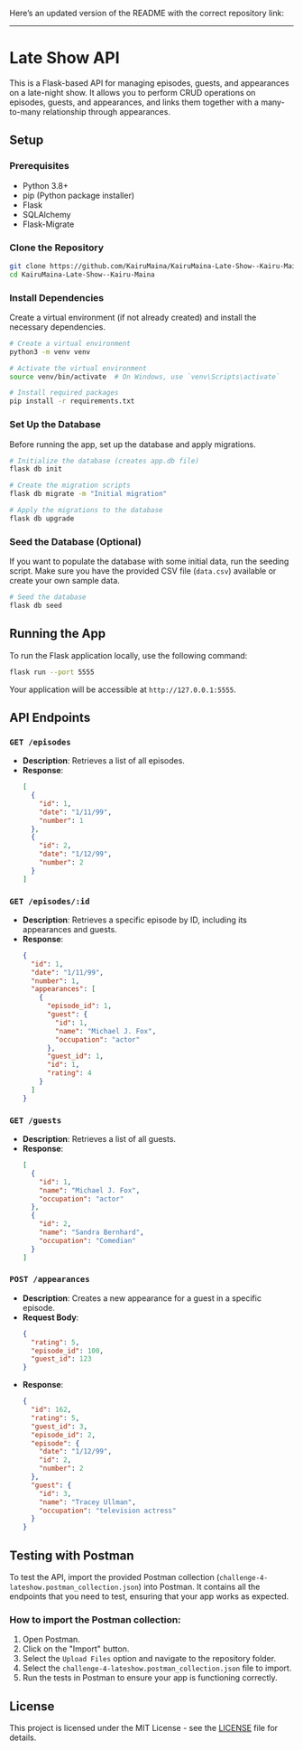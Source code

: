 Here’s an updated version of the README with the correct repository link:

---

# Late Show API

This is a Flask-based API for managing episodes, guests, and appearances on a late-night show. It allows you to perform CRUD operations on episodes, guests, and appearances, and links them together with a many-to-many relationship through appearances.

## Setup

### Prerequisites
- Python 3.8+
- pip (Python package installer)
- Flask
- SQLAlchemy
- Flask-Migrate

### Clone the Repository

```bash
git clone https://github.com/KairuMaina/KairuMaina-Late-Show--Kairu-Maina.git
cd KairuMaina-Late-Show--Kairu-Maina
```

### Install Dependencies

Create a virtual environment (if not already created) and install the necessary dependencies.

```bash
# Create a virtual environment
python3 -m venv venv

# Activate the virtual environment
source venv/bin/activate  # On Windows, use `venv\Scripts\activate`

# Install required packages
pip install -r requirements.txt
```

### Set Up the Database

Before running the app, set up the database and apply migrations.

```bash
# Initialize the database (creates app.db file)
flask db init

# Create the migration scripts
flask db migrate -m "Initial migration"

# Apply the migrations to the database
flask db upgrade
```

### Seed the Database (Optional)

If you want to populate the database with some initial data, run the seeding script. Make sure you have the provided CSV file (`data.csv`) available or create your own sample data.

```bash
# Seed the database
flask db seed
```

## Running the App

To run the Flask application locally, use the following command:

```bash
flask run --port 5555
```

Your application will be accessible at `http://127.0.0.1:5555`.

## API Endpoints

### `GET /episodes`
- **Description**: Retrieves a list of all episodes.
- **Response**:
  ```json
  [
    {
      "id": 1,
      "date": "1/11/99",
      "number": 1
    },
    {
      "id": 2,
      "date": "1/12/99",
      "number": 2
    }
  ]
  ```

### `GET /episodes/:id`
- **Description**: Retrieves a specific episode by ID, including its appearances and guests.
- **Response**:
  ```json
  {
    "id": 1,
    "date": "1/11/99",
    "number": 1,
    "appearances": [
      {
        "episode_id": 1,
        "guest": {
          "id": 1,
          "name": "Michael J. Fox",
          "occupation": "actor"
        },
        "guest_id": 1,
        "id": 1,
        "rating": 4
      }
    ]
  }
  ```

### `GET /guests`
- **Description**: Retrieves a list of all guests.
- **Response**:
  ```json
  [
    {
      "id": 1,
      "name": "Michael J. Fox",
      "occupation": "actor"
    },
    {
      "id": 2,
      "name": "Sandra Bernhard",
      "occupation": "Comedian"
    }
  ]
  ```

### `POST /appearances`
- **Description**: Creates a new appearance for a guest in a specific episode.
- **Request Body**:
  ```json
  {
    "rating": 5,
    "episode_id": 100,
    "guest_id": 123
  }
  ```
- **Response**:
  ```json
  {
    "id": 162,
    "rating": 5,
    "guest_id": 3,
    "episode_id": 2,
    "episode": {
      "date": "1/12/99",
      "id": 2,
      "number": 2
    },
    "guest": {
      "id": 3,
      "name": "Tracey Ullman",
      "occupation": "television actress"
    }
  }
  ```

## Testing with Postman

To test the API, import the provided Postman collection (`challenge-4-lateshow.postman_collection.json`) into Postman. It contains all the endpoints that you need to test, ensuring that your app works as expected.

### How to import the Postman collection:
1. Open Postman.
2. Click on the "Import" button.
3. Select the `Upload Files` option and navigate to the repository folder.
4. Select the `challenge-4-lateshow.postman_collection.json` file to import.
5. Run the tests in Postman to ensure your app is functioning correctly.

## License

This project is licensed under the MIT License - see the [LICENSE](LICENSE) file for details.

